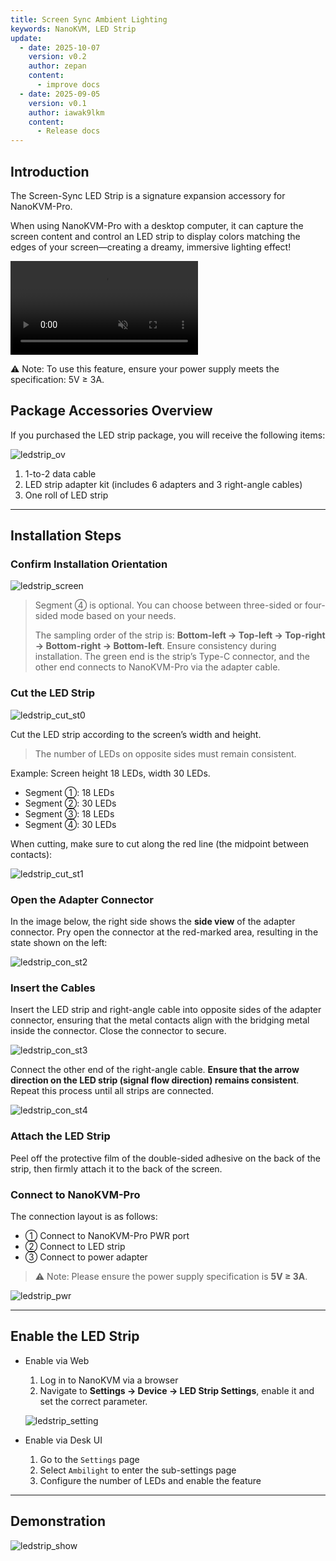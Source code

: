 ```yaml
---
title: Screen Sync Ambient Lighting
keywords: NanoKVM, LED Strip
update:
  - date: 2025-10-07
    version: v0.2
    author: zepan
    content:
      - improve docs
  - date: 2025-09-05
    version: v0.1
    author: iawak9lkm
    content:
      - Release docs
---
```



## Introduction
The Screen-Sync LED Strip is a signature expansion accessory for NanoKVM-Pro.

When using NanoKVM-Pro with a desktop computer, it can capture the screen content and control an LED strip to display colors matching the edges of your screen—creating a dreamy, immersive lighting effect!

<video playsinline controls muted preload src="../../../assets/NanoKVM/pro/ledstrip/sync_led.mp4"></video>

⚠️ Note: To use this feature, ensure your power supply meets the specification: 5V ≥ 3A. 


## Package Accessories Overview

If you purchased the LED strip package, you will receive the following items:

![ledstrip\_ov](../../../assets/NanoKVM/pro/ledstrip/ledstrip_ov.jpg)

1. 1-to-2 data cable
2. LED strip adapter kit (includes 6 adapters and 3 right-angle cables)
3. One roll of LED strip

---

## Installation Steps

### Confirm Installation Orientation

![ledstrip_screen](../../../assets/NanoKVM/pro/ledstrip/ledstrip_screen.jpg)

> Segment ④ is optional. You can choose between three-sided or four-sided mode based on your needs.
>
> The sampling order of the strip is: **Bottom-left → Top-left → Top-right → Bottom-right → Bottom-left**.
> Ensure consistency during installation. The green end is the strip’s Type-C connector, and the other end connects to NanoKVM-Pro via the adapter cable.

### Cut the LED Strip

![ledstrip_cut_st0](../../../assets/NanoKVM/pro/ledstrip/ledstrip_cut_st0.jpg)

Cut the LED strip according to the screen’s width and height.

> The number of LEDs on opposite sides must remain consistent.

Example: Screen height 18 LEDs, width 30 LEDs.

* Segment ①: 18 LEDs
* Segment ②: 30 LEDs
* Segment ③: 18 LEDs
* Segment ④: 30 LEDs

When cutting, make sure to cut along the red line (the midpoint between contacts):

![ledstrip_cut_st1](../../../assets/NanoKVM/pro/ledstrip/ledstrip_cut_st1.jpg)

### Open the Adapter Connector

In the image below, the right side shows the **side view** of the adapter connector. Pry open the connector at the red-marked area, resulting in the state shown on the left:

![ledstrip_con_st2](../../../assets/NanoKVM/pro/ledstrip/ledstrip_con_st2.jpg)

### Insert the Cables

Insert the LED strip and right-angle cable into opposite sides of the adapter connector, ensuring that the metal contacts align with the bridging metal inside the connector. Close the connector to secure.

![ledstrip_con_st3](../../../assets/NanoKVM/pro/ledstrip/ledstrip_con_st3.jpg)

Connect the other end of the right-angle cable. **Ensure that the arrow direction on the LED strip (signal flow direction) remains consistent**.
Repeat this process until all strips are connected.

![ledstrip_con_st4](../../../assets/NanoKVM/pro/ledstrip/ledstrip_con_st4.jpg)

### Attach the LED Strip

Peel off the protective film of the double-sided adhesive on the back of the strip, then firmly attach it to the back of the screen.

### Connect to NanoKVM-Pro

The connection layout is as follows:

* ① Connect to NanoKVM-Pro PWR port
* ② Connect to LED strip
* ③ Connect to power adapter

> ⚠️ Note: Please ensure the power supply specification is **5V ≥ 3A**.

![ledstrip_pwr](../../../assets/NanoKVM/pro/ledstrip/ledstrip_pwr.jpg)

---

## Enable the LED Strip

* Enable via Web

  1. Log in to NanoKVM via a browser
  2. Navigate to **Settings → Device → LED Strip Settings**, enable it and set the correct parameter.

  ![ledstrip_setting](../../../assets/NanoKVM/pro/ledstrip/ledstrip_setting.jpg)

* Enable via Desk UI

  1. Go to the `Settings` page
  2. Select `Ambilight` to enter the sub-settings page
  3. Configure the number of LEDs and enable the feature

---

## Demonstration

![ledstrip_show](../../../assets/NanoKVM/pro/ledstrip/ledstrip_show.png)
